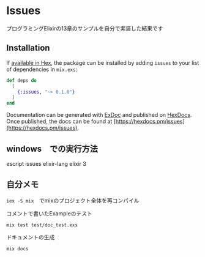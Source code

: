 # Issues

プログラミングElixirの13章のサンプルを自分で実装した結果です

## Installation

If [available in Hex](https://hex.pm/docs/publish), the package can be installed
by adding `issues` to your list of dependencies in `mix.exs`:

```elixir
def deps do
  [
    {:issues, "~> 0.1.0"}
  ]
end
```

Documentation can be generated with [ExDoc](https://github.com/elixir-lang/ex_doc)
and published on [HexDocs](https://hexdocs.pm). Once published, the docs can
be found at [https://hexdocs.pm/issues](https://hexdocs.pm/issues).

## windows　での実行方法

escript issues elixir-lang elixir 3


## 自分メモ 
```iex -S mix```　でmixのプロジェクト全体を再コンパイル


コメントで書いたExampleのテスト
```shell
mix test test/doc_test.exs
```

ドキュメントの生成
```shell
mix docs
```

##
